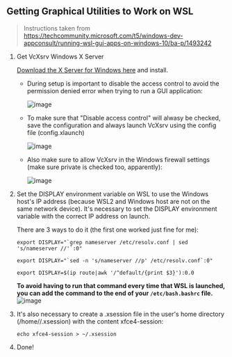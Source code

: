 ## Getting Graphical Utilities to Work on WSL

> Instructions taken from https://techcommunity.microsoft.com/t5/windows-dev-appconsult/running-wsl-gui-apps-on-windows-10/ba-p/1493242

1. Get VcXsrv Windows X Server

    [Download the X Server for Windows here](https://sourceforge.net/projects/vcxsrv/) and install.
    
    * During setup is important to disable the access control to avoid the permission denied error when trying to run a GUI application:
        
        ![image](https://user-images.githubusercontent.com/29618911/150582899-57664df9-3818-4de7-83eb-6dceb7d3cce7.png)
    * To make sure that "Disable access control" will alwasy be checked, save the configuration and always launch VcXsrv using the config file (config.xlaunch)
        
        ![image](https://user-images.githubusercontent.com/29618911/150582968-2620ca11-1658-475c-9743-f272513e4a5a.png)

    * Also make sure to allow VcXsrv in the Windows firewall settings (make sure private is checked too, apparently):
        
        ![image](https://user-images.githubusercontent.com/29618911/150583025-22233ed2-cbb7-4088-a681-9c85d37d617a.png)

1. Set the DISPLAY environment variable on WSL to use the Windows host's IP address (because WSL2 and Windows host are not on the same network device). It's necessary to set the DISPLAY environment variable with the correct IP address on launch.

    There are 3 ways to do it (the first one worked just fine for me):
    
    ```
    export DISPLAY="`grep nameserver /etc/resolv.conf | sed 's/nameserver //'`:0"
    ```

    ```
    export DISPLAY="`sed -n 's/nameserver //p' /etc/resolv.conf`:0"
    ```

    ```
    export DISPLAY=$(ip route|awk '/^default/{print $3}'):0.0
    ```
    
    __To avoid having to run that command every time that WSL is launched, you can add the command to the end of your `/etc/bash.bashrc` file.__
    ![image](https://user-images.githubusercontent.com/29618911/150583406-cde4200a-bfab-4489-9eff-9623abadf40e.png)

1. It's also necessary to create a .xsession file in the user's home directory (/home/<user>/.xsession) with the content xfce4-session:

    ```
    echo xfce4-session > ~/.xsession
    ```
1. Done!
